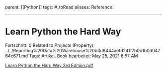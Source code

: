 parent: [[Python]]
tags: #_toRead 
aliases: 
Reference:

---
# Learn Python the Hard Way

Fortschritt: 0
Related to Projects (Property): ../../Reporting%20Data%20Warehouse%20b3d8444aefd241f7b0d1b0d04764c671.md
Tags: Artikel, Book
bearbeitet: May 25, 2021 8:57 AM

[Learn Python the Hard Way 3rd Edition.pdf](Learn_Python_the_Hard_Way_3rd_Edition.pdf)